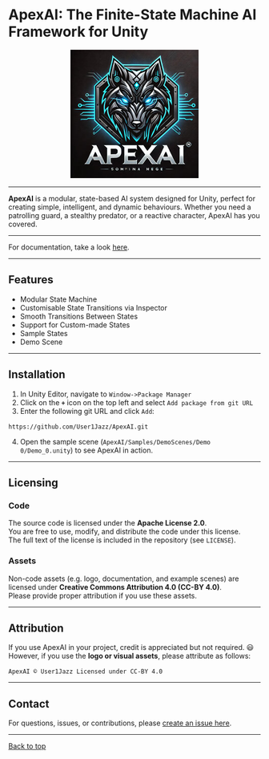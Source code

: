 # ApexAI: The Finite-State Machine AI Framework for Unity

<div align="center">
  <img src="/Assets/Downscaled_ApexAI_Logo-AI_Generated-DALLe.jpg">
</div>

---

**ApexAI** is a modular, state-based AI system designed for Unity, perfect for creating simple, intelligent, and dynamic behaviours. Whether you need a patrolling guard, a stealthy predator, or a reactive character, ApexAI has you covered.

---

For documentation, take a look [here](Documentation/ApexAI-Documentation-Main.md).

---

## Features
- Modular State Machine
- Customisable State Transitions via Inspector
- Smooth Transitions Between States
- Support for Custom-made States
- Sample States
- Demo Scene

---

## Installation
1. In Unity Editor, navigate to `Window->Package Manager`
2. Click on the **`+`** icon on the top left and select `Add package from git URL`
3. Enter the following git URL and click `Add`:
  ```
  https://github.com/User1Jazz/ApexAI.git
  ```
4. Open the sample scene (`ApexAI/Samples/DemoScenes/Demo 0/Demo_0.unity`) to see ApexAI in action.

---

## Licensing

### Code
The source code is licensed under the **Apache License 2.0**.  
You are free to use, modify, and distribute the code under this license.  
The full text of the license is included in the repository (see `LICENSE`).

### Assets
Non-code assets (e.g. logo, documentation, and example scenes) are licensed under **Creative Commons Attribution 4.0 (CC-BY 4.0)**.  
Please provide proper attribution if you use these assets.

---

## Attribution
If you use ApexAI in your project, credit is appreciated but not required. :smiley:     
However, if you use the **logo or visual assets**, please attribute as follows:

```
ApexAI © User1Jazz Licensed under CC-BY 4.0
```

---

## Contact
For questions, issues, or contributions, please [create an issue here](https://github.com/User1Jazz/ApexAI/issues).

---

[Back to top](#apexai-the-finite-state-machine-ai-framework-for-unity)

